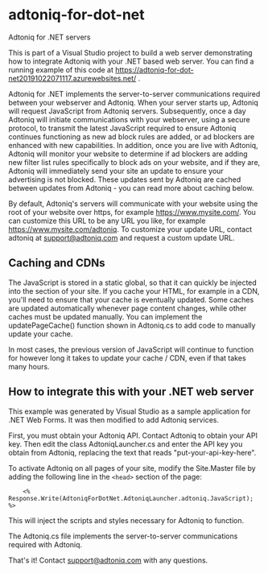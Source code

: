 # adtoniq-for-dot-net
Adtoniq for .NET servers

This is part of a Visual Studio project to build a web server demonstrating how to integrate Adtoniq with your .NET based web server. You can find a running example of this code at https://adtoniq-for-dot-net20191022071117.azurewebsites.net/ .

Adtoniq for .NET  implements the server-to-server communications required between your webserver and Adtoniq. When your server starts up, Adtoniq will request JavaScript from Adtoniq servers. Subsequently, once a day Adtoniq will initiate communications with your webserver, using a secure protocol, to transmit the latest JavaScript required to ensure Adtoniq continues functioning as new ad block rules are added, or ad blockers are enhanced with new capabilities. In addition, once you are live with Adtoniq, Adtoniq will monitor your website to determine if ad blockers are adding new filter list rules specifically to block ads on your website, and if they are, Adtoniq will immediately send your site an update to ensure your advertising is not blocked. These updates sent by Adtoniq are cached between updates from Adtoniq - you can read more about caching below.

By default, Adtoniq's servers will communicate with your website using the root of your website over https, for example https://www.mysite.com/. You can customize this URL to be any URL you like, for example https://www.mysite.com/adtoniq. To customize your update URL, contact adtoniq at support@adtoniq.com and request a custom update URL.

## Caching and CDNs ##

The JavaScript is stored in a static global, so that it can quickly be injected into the <head> section of your site. If you cache your HTML, for example in a CDN, you'll need to ensure that your cache is eventually updated. Some caches are updated automatically whenever page content changes, while other caches must be updated manually. You can implement the updatePageCache() function shown in Adtoniq.cs to add code to manually update your cache.

In most cases, the previous version of JavaScript will continue to function for however long it takes to update your cache / CDN, even if that takes many hours. 

## How to integrate this with your .NET web server ##

This example was generated by Visual Studio as a sample application for .NET Web Forms. It was then modified to add Adtoniq services.

First, you must obtain your Adtoniq API. Contact Adtoniq to obtain your API key. Then edit the class AdtoniqLauncher.cs and enter the API key you obtain from Adtoniq, replacing the text that reads "put-your-api-key-here".

To activate Adtoniq on all pages of your site, modify the Site.Master file by adding the following line in the `<head>` section of the page:

`    <% Response.Write(AdtoniqForDotNet.AdtoniqLauncher.adtoniq.JavaScript); %>`

This will inject the scripts and styles necessary for Adtoniq to function.

The Adtoniq.cs file implements the server-to-server communications required with Adtoniq.

That's it! Contact support@adtoniq.com with any questions.